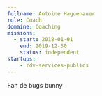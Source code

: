 ```yaml
---
fullname: Antoine Haguenauer
role: Coach
domaine: Coaching
missions:
  - start: 2018-01-01
    end: 2019-12-30
    status: independent
startups:
    - rdv-services-publics
---
```


Fan de bugs bunny
